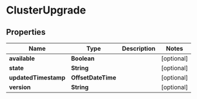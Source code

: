 

# ClusterUpgrade


## Properties

Name | Type | Description | Notes
------------ | ------------- | ------------- | -------------
**available** | **Boolean** |  |  [optional]
**state** | **String** |  |  [optional]
**updatedTimestamp** | **OffsetDateTime** |  |  [optional]
**version** | **String** |  |  [optional]



